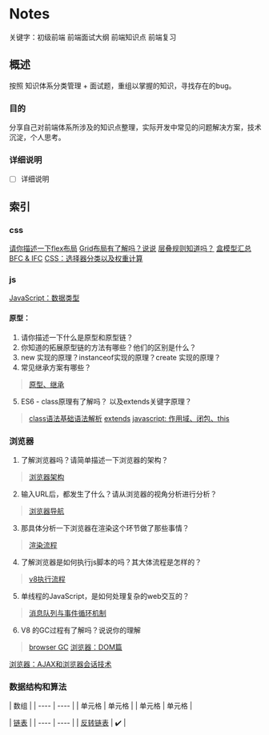 # Notes

关键字：初级前端 前端面试大纲 前端知识点 前端复习

## 概述

按照 知识体系分类管理 + 面试题，重组以掌握的知识，寻找存在的bug。

### 目的

分享自己对前端体系所涉及的知识点整理，实际开发中常见的问题解决方案，技术沉淀，个人思考。

### 详细说明

* [ ] 详细说明

## 索引

### css
[请你描述一下flex布局](https://github.com/sup-fiveyear/Notes/issues/19)
[Grid布局有了解吗？说说](https://github.com/sup-fiveyear/Notes/issues/22)
[层叠规则知道吗？](https://github.com/sup-fiveyear/Notes/issues/23)
[盒模型汇总](https://github.com/sup-fiveyear/Notes/issues/4)
[BFC & IFC](https://github.com/sup-fiveyear/Notes/issues/5)
[CSS：选择器分类以及权重计算](https://github.com/sup-fiveyear/Notes/issues/14)


### js
[JavaScript：数据类型](https://github.com/sup-fiveyear/Notes/issues/2)
#### 原型：
1. 请你描述一下什么是原型和原型链？
2. 你知道的拓展原型链的方法有哪些？他们的区别是什么？
3. new 实现的原理？instanceof实现的原理？create 实现的原理？
4. 常见继承方案有哪些？
> [原型、继承](https://github.com/sup-fiveyear/Notes/issues/3)
5. ES6 - class原理有了解吗？ 以及extends关键字原理？
> [class语法基础语法解析](https://github.com/sup-fiveyear/Notes/issues/18)    [extends](https://github.com/sup-fiveyear/Notes/issues/20)
[javascript: 作用域、闭包、this](https://github.com/sup-fiveyear/Notes/issues/6)

### 浏览器

1. 了解浏览器吗？请简单描述一下浏览器的架构？
> [浏览器架构](https://github.com/sup-fiveyear/Notes/issues/15)
2. 输入URL后，都发生了什么？请从浏览器的视角分析进行分析？ 
> [浏览器导航](https://github.com/sup-fiveyear/Notes/issues/16)
3. 那具体分析一下浏览器在渲染这个环节做了那些事情？
> [渲染流程](https://github.com/sup-fiveyear/Notes/issues/7)
4. 了解浏览器是如何执行js脚本的吗？其大体流程是怎样的？
> [v8执行流程](https://github.com/sup-fiveyear/Notes/issues/13)
5. 单线程的JavaScript，是如何处理复杂的web交互的？
> [消息队列与事件循环机制](https://github.com/sup-fiveyear/Notes/issues/12)
6. V8 的GC过程有了解吗？说说你的理解 
> [browser GC](https://github.com/sup-fiveyear/Notes/issues/9)
[浏览器：DOM篇](https://github.com/sup-fiveyear/Notes/issues/8)

[浏览器：AJAX和浏览器会话技术](https://github.com/sup-fiveyear/Notes/issues/11)

### 数据结构和算法

|  数组 |
|  ----  | ----  |
| 单元格  | 单元格 |
| 单元格  | 单元格 |


|  [链表](https://github.com/sup-fiveyear/interview-code/tree/master/%E7%AE%97%E6%B3%95%2B%E6%95%B0%E6%8D%AE%E7%BB%93%E6%9E%84/%E9%93%BE%E8%A1%A8) |
|  ----  | ----  |
| [反转链表](https://leetcode-cn.com/problems/reverse-linked-list/)  | ✔️ |

